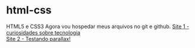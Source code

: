 # html-css
 HTML5 e CSS3
 Agora vou hospedar meus arquivos no git e github.
<a href="https://cgb102000.github.io/html-css/android">Site 1 - curiosidades sobre tecnologia </a> <br>
<a href="https://cgb102000.github.io/html-css/desafio 012">Site 2 - Testando parallax! </a>
